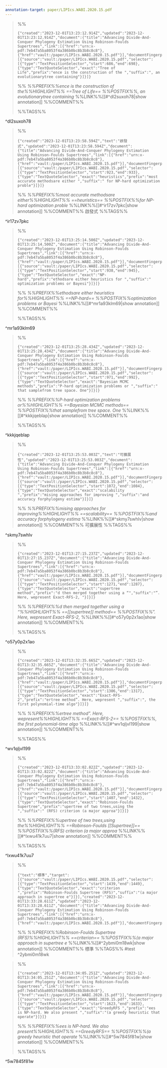 ```yaml
---
annotation-target: paper/LIPIcs.WABI.2020.15.pdf
---
```




>%%
>```annotation-json
>{"created":"2023-12-01T13:23:12.914Z","updated":"2023-12-01T13:23:12.914Z","document":{"title":"Advancing Divide-And-Conquer Phylogeny Estimation Using Robinson-Foulds Supertrees","link":[{"href":"urn:x-pdf:7eb47a5ba8053f4a386b0bc8b3b8c8c8"},{"href":"vault:/paper/LIPIcs.WABI.2020.15.pdf"}],"documentFingerprint":"7eb47a5ba8053f4a386b0bc8b3b8c8c8"},"uri":"vault:/paper/LIPIcs.WABI.2020.15.pdf","target":[{"source":"vault:/paper/LIPIcs.WABI.2020.15.pdf","selector":[{"type":"TextPositionSelector","start":686,"end":698},{"type":"TextQuoteSelector","exact":"Tree of Life","prefix":"ence is the construction of the ","suffix":", an evolutionarytree containing"}]}]}
>```
>%%
>*%%PREFIX%%ence is the construction of the%%HIGHLIGHT%% ==Tree of Life== %%POSTFIX%%, an evolutionarytree containing*
>%%LINK%%[[#^dl2suxoh78|show annotation]]
>%%COMMENT%%
>
>%%TAGS%%
>
^dl2suxoh78



>%%
>```annotation-json
>{"created":"2023-12-01T13:23:58.594Z","text":"啟發式","updated":"2023-12-01T13:23:58.594Z","document":{"title":"Advancing Divide-And-Conquer Phylogeny Estimation Using Robinson-Foulds Supertrees","link":[{"href":"urn:x-pdf:7eb47a5ba8053f4a386b0bc8b3b8c8c8"},{"href":"vault:/paper/LIPIcs.WABI.2020.15.pdf"}],"documentFingerprint":"7eb47a5ba8053f4a386b0bc8b3b8c8c8"},"uri":"vault:/paper/LIPIcs.WABI.2020.15.pdf","target":[{"source":"vault:/paper/LIPIcs.WABI.2020.15.pdf","selector":[{"type":"TextPositionSelector","start":923,"end":933},{"type":"TextQuoteSelector","exact":"heuristics","prefix":"most accurate methodsare either ","suffix":" for NP-hard optimization proble"}]}]}
>```
>%%
>*%%PREFIX%%most accurate methodsare either%%HIGHLIGHT%% ==heuristics== %%POSTFIX%%for NP-hard optimization proble*
>%%LINK%%[[#^ir17zv7pkc|show annotation]]
>%%COMMENT%%
>啟發式
>%%TAGS%%
>
^ir17zv7pkc


>%%
>```annotation-json
>{"created":"2023-12-01T13:25:14.500Z","updated":"2023-12-01T13:25:14.500Z","document":{"title":"Advancing Divide-And-Conquer Phylogeny Estimation Using Robinson-Foulds Supertrees","link":[{"href":"urn:x-pdf:7eb47a5ba8053f4a386b0bc8b3b8c8c8"},{"href":"vault:/paper/LIPIcs.WABI.2020.15.pdf"}],"documentFingerprint":"7eb47a5ba8053f4a386b0bc8b3b8c8c8"},"uri":"vault:/paper/LIPIcs.WABI.2020.15.pdf","target":[{"source":"vault:/paper/LIPIcs.WABI.2020.15.pdf","selector":[{"type":"TextPositionSelector","start":938,"end":945},{"type":"TextQuoteSelector","exact":"NP-hard","prefix":"ethodsare either heuristics for ","suffix":" optimization problems or Bayesi"}]}]}
>```
>%%
>*%%PREFIX%%ethodsare either heuristics for%%HIGHLIGHT%% ==NP-hard== %%POSTFIX%%optimization problems or Bayesi*
>%%LINK%%[[#^mr1a93klm69|show annotation]]
>%%COMMENT%%
>
>%%TAGS%%
>
^mr1a93klm69


>%%
>```annotation-json
>{"created":"2023-12-01T13:25:28.434Z","updated":"2023-12-01T13:25:28.434Z","document":{"title":"Advancing Divide-And-Conquer Phylogeny Estimation Using Robinson-Foulds Supertrees","link":[{"href":"urn:x-pdf:7eb47a5ba8053f4a386b0bc8b3b8c8c8"},{"href":"vault:/paper/LIPIcs.WABI.2020.15.pdf"}],"documentFingerprint":"7eb47a5ba8053f4a386b0bc8b3b8c8c8"},"uri":"vault:/paper/LIPIcs.WABI.2020.15.pdf","target":[{"source":"vault:/paper/LIPIcs.WABI.2020.15.pdf","selector":[{"type":"TextPositionSelector","start":971,"end":992},{"type":"TextQuoteSelector","exact":"Bayesian MCMC methods","prefix":"P-hard optimization problems or ","suffix":" that samplefrom tree space. One"}]}]}
>```
>%%
>*%%PREFIX%%P-hard optimization problems or%%HIGHLIGHT%% ==Bayesian MCMC methods== %%POSTFIX%%that samplefrom tree space. One*
>%%LINK%%[[#^kkkjqeblap|show annotation]]
>%%COMMENT%%
>
>%%TAGS%%
>
^kkkjqeblap


>%%
>```annotation-json
>{"created":"2023-12-01T13:25:53.003Z","text":"可擴展性","updated":"2023-12-01T13:25:53.003Z","document":{"title":"Advancing Divide-And-Conquer Phylogeny Estimation Using Robinson-Foulds Supertrees","link":[{"href":"urn:x-pdf:7eb47a5ba8053f4a386b0bc8b3b8c8c8"},{"href":"vault:/paper/LIPIcs.WABI.2020.15.pdf"}],"documentFingerprint":"7eb47a5ba8053f4a386b0bc8b3b8c8c8"},"uri":"vault:/paper/LIPIcs.WABI.2020.15.pdf","target":[{"source":"vault:/paper/LIPIcs.WABI.2020.15.pdf","selector":[{"type":"TextPositionSelector","start":1072,"end":1084},{"type":"TextQuoteSelector","exact":"scalability ","prefix":"mising approaches for improving ","suffix":"and accuracy forphylogeny estima"}]}]}
>```
>%%
>*%%PREFIX%%mising approaches for improving%%HIGHLIGHT%% ==scalability== %%POSTFIX%%and accuracy forphylogeny estima*
>%%LINK%%[[#^skmy7swhlv|show annotation]]
>%%COMMENT%%
>可擴展性
>%%TAGS%%
>
^skmy7swhlv


>%%
>```annotation-json
>{"created":"2023-12-01T13:27:15.237Z","updated":"2023-12-01T13:27:15.237Z","document":{"title":"Advancing Divide-And-Conquer Phylogeny Estimation Using Robinson-Foulds Supertrees","link":[{"href":"urn:x-pdf:7eb47a5ba8053f4a386b0bc8b3b8c8c8"},{"href":"vault:/paper/LIPIcs.WABI.2020.15.pdf"}],"documentFingerprint":"7eb47a5ba8053f4a386b0bc8b3b8c8c8"},"uri":"vault:/paper/LIPIcs.WABI.2020.15.pdf","target":[{"source":"vault:/paper/LIPIcs.WABI.2020.15.pdf","selector":[{"type":"TextPositionSelector","start":1271,"end":1287},{"type":"TextQuoteSelector","exact":"supertree method","prefix":"d then merged together using a “","suffix":"”. Here, wepresent Exact-RFS-2, "}]}]}
>```
>%%
>*%%PREFIX%%d then merged together using a “%%HIGHLIGHT%% ==[[supertree]] method== %%POSTFIX%%”. Here, wepresent Exact-RFS-2,*
>%%LINK%%[[#^o57y0p2x1ao|show annotation]]
>%%COMMENT%%
>
>%%TAGS%%
>
^o57y0p2x1ao



>%%
>```annotation-json
>{"created":"2023-12-01T13:32:35.665Z","updated":"2023-12-01T13:32:35.665Z","document":{"title":"Advancing Divide-And-Conquer Phylogeny Estimation Using Robinson-Foulds Supertrees","link":[{"href":"urn:x-pdf:7eb47a5ba8053f4a386b0bc8b3b8c8c8"},{"href":"vault:/paper/LIPIcs.WABI.2020.15.pdf"}],"documentFingerprint":"7eb47a5ba8053f4a386b0bc8b3b8c8c8"},"uri":"vault:/paper/LIPIcs.WABI.2020.15.pdf","target":[{"source":"vault:/paper/LIPIcs.WABI.2020.15.pdf","selector":[{"type":"TextPositionSelector","start":1306,"end":1317},{"type":"TextQuoteSelector","exact":"Exact-RFS-2","prefix":"ertree method”. Here, wepresent ","suffix":", the first polynomial-time algo"}]}]}
>```
>%%
>*%%PREFIX%%ertree method”. Here, wepresent%%HIGHLIGHT%% ==Exact-RFS-2== %%POSTFIX%%, the first polynomial-time algo*
>%%LINK%%[[#^wv1qljvl199|show annotation]]
>%%COMMENT%%
>
>%%TAGS%%
>
^wv1qljvl199



>%%
>```annotation-json
>{"created":"2023-12-01T13:33:02.822Z","updated":"2023-12-01T13:33:02.822Z","document":{"title":"Advancing Divide-And-Conquer Phylogeny Estimation Using Robinson-Foulds Supertrees","link":[{"href":"urn:x-pdf:7eb47a5ba8053f4a386b0bc8b3b8c8c8"},{"href":"vault:/paper/LIPIcs.WABI.2020.15.pdf"}],"documentFingerprint":"7eb47a5ba8053f4a386b0bc8b3b8c8c8"},"uri":"vault:/paper/LIPIcs.WABI.2020.15.pdf","target":[{"source":"vault:/paper/LIPIcs.WABI.2020.15.pdf","selector":[{"type":"TextPositionSelector","start":1407,"end":1432},{"type":"TextQuoteSelector","exact":"Robinson-Foulds Supertree","prefix":"upertree of two trees,using the ","suffix":" (RFS) criterion (a major approa"}]}]}
>```
>%%
>*%%PREFIX%%upertree of two trees,using the%%HIGHLIGHT%% ==Robinson-Foulds [[Supertree]]== %%POSTFIX%%(RFS) criterion (a major approa*
>%%LINK%%[[#^lxwu41k7uu7|show annotation]]
>%%COMMENT%%
>
>%%TAGS%%
>
^lxwu41k7uu7


>%%
>```annotation-json
>{"text":"標準","target":[{"source":"vault:/paper/LIPIcs.WABI.2020.15.pdf","selector":[{"type":"TextPositionSelector","start":1439,"end":1449},{"type":"TextQuoteSelector","exact":"criterion ","prefix":"Robinson-Foulds Supertree (RFS)","suffix":"(a major approach in supertree e"}]}],"created":"2023-12-01T13:33:28.611Z","updated":"2023-12-01T13:33:28.611Z","document":{"title":"Advancing Divide-And-Conquer Phylogeny Estimation Using Robinson-Foulds Supertrees","link":[{"href":"urn:x-pdf:7eb47a5ba8053f4a386b0bc8b3b8c8c8"},{"href":"vault:/paper/LIPIcs.WABI.2020.15.pdf"}],"documentFingerprint":"7eb47a5ba8053f4a386b0bc8b3b8c8c8"},"uri":"vault:/paper/LIPIcs.WABI.2020.15.pdf"}
>```
>%%
>*%%PREFIX%%Robinson-Foulds Supertree (RFS)%%HIGHLIGHT%% ==criterion== %%POSTFIX%%(a major approach in supertree e*
>%%LINK%%[[#^2ybmi0m18wk|show annotation]]
>%%COMMENT%%
>標準
>%%TAGS%%
>#test
^2ybmi0m18wk


>%%
>```annotation-json
>{"created":"2023-12-01T13:34:05.251Z","updated":"2023-12-01T13:34:05.251Z","document":{"title":"Advancing Divide-And-Conquer Phylogeny Estimation Using Robinson-Foulds Supertrees","link":[{"href":"urn:x-pdf:7eb47a5ba8053f4a386b0bc8b3b8c8c8"},{"href":"vault:/paper/LIPIcs.WABI.2020.15.pdf"}],"documentFingerprint":"7eb47a5ba8053f4a386b0bc8b3b8c8c8"},"uri":"vault:/paper/LIPIcs.WABI.2020.15.pdf","target":[{"source":"vault:/paper/LIPIcs.WABI.2020.15.pdf","selector":[{"type":"TextPositionSelector","start":1623,"end":1633},{"type":"TextQuoteSelector","exact":"GreedyRFS ","prefix":"ees is NP-hard. We also present ","suffix":"(a greedy heuristic that operate"}]}]}
>```
>%%
>*%%PREFIX%%ees is NP-hard. We also present%%HIGHLIGHT%% ==GreedyRFS== %%POSTFIX%%(a greedy heuristic that operate*
>%%LINK%%[[#^5w7845f81w|show annotation]]
>%%COMMENT%%
>
>%%TAGS%%
>
^5w7845f81w

